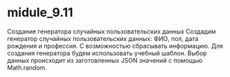 # midule_9.11
Создание генератора случайных пользовательских данных
Создадим генератор случайных пользовательских данных: ФИО, пол, дата рождения и профессия. С возможностью сбрасывать информацию. Для создания генератора будем использовать учебный шаблон. Выбор данных происходит из заготовленных JSON значений с помощью Math.random.
